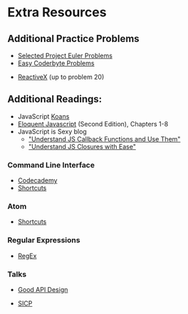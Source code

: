 # Extra Resources
## Additional Practice Problems

* [Selected Project Euler Problems](./pe.md)
* [Easy Coderbyte Problems](https://coderbyte.com/challenges/)
+ [ReactiveX](http://reactivex.io/learnrx/) (up to problem 20)

## Additional Readings:
* JavaScript [Koans](https://github.com/mrdavidlaing/javascript-koans)
* [Eloquent Javascript](http://eloquentjavascript.net/) (Second Edition), Chapters 1-8
* JavaScript is Sexy blog
    - ["Understand JS Callback Functions and Use Them"](http://javascriptissexy.com/understand-javascript-callback-functions-and-use-them/)
    - ["Understand JS Closures with Ease"](http://javascriptissexy.com/understand-javascript-closures-with-ease/)

### Command Line Interface
* [Codecademy](https://www.codecademy.com/learn/learn-the-command-line)
* [Shortcuts](./commandline_shortcuts.md)

### Atom
* [Shortcuts](./atom_shortcuts.md)

### Regular Expressions

* [RegEx](http://regexone.com/)

### Talks

* [Good API Design](https://www.youtube.com/watch?v=aAb7hSCtvGw)

* [SICP](https://www.youtube.com/watch?v=2Op3QLzMgSY&list=PLE18841CABEA24090)
